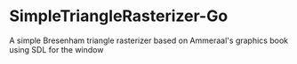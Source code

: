 # SimpleTriangleRasterizer-Go
A simple Bresenham triangle rasterizer based on Ammeraal's graphics book using SDL for the window
